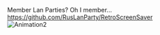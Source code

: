 Member Lan Parties? Oh I member...
https://github.com/RusLanParty/RetroScreenSaver
<br>![Animation2](https://github.com/RusLanParty/RusLanParty/assets/84645216/1f0f564e-aa2a-47ae-a2f1-fb7218e6e1f4)

